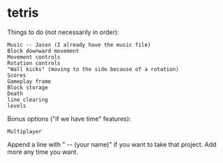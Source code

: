 # tetris

Things to do (not necessarily in order):

	Music -- Jason (I already have the music file)
	Block downward movement
	Movement controls
	Rotation controls
	"Wall kicks" (moving to the side because of a rotation)
	Scores
	Gameplay frame
	Block storage
	Death
	line clearing
	levels
	
Bonus options ("if we have time" features):

	Multiplayer
	
Append a line with " -- (your name)" if you want to take that project.
Add more any time you want.
